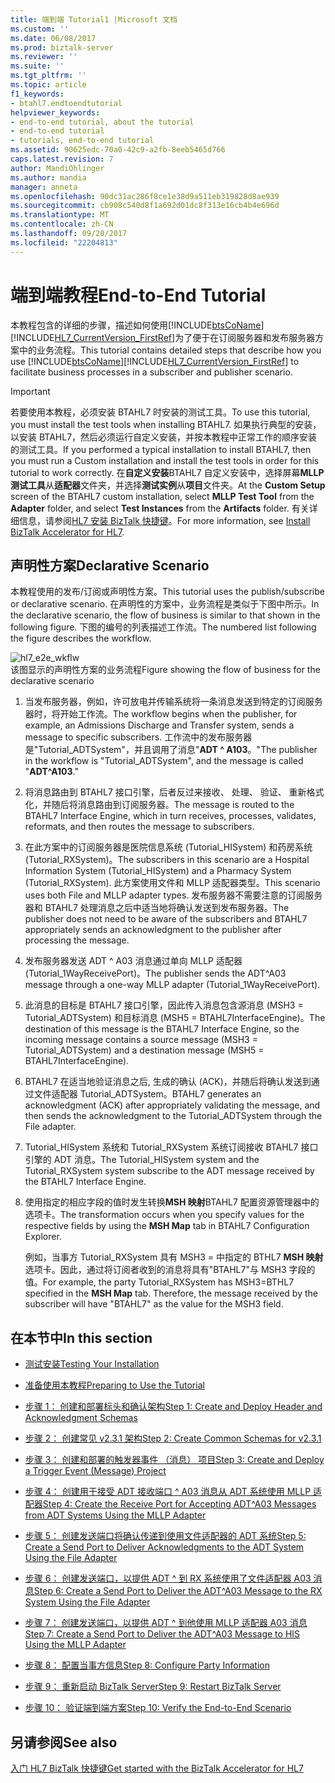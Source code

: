 ```yaml
---
title: 端到端 Tutorial1 |Microsoft 文档
ms.custom: ''
ms.date: 06/08/2017
ms.prod: biztalk-server
ms.reviewer: ''
ms.suite: ''
ms.tgt_pltfrm: ''
ms.topic: article
f1_keywords:
- btahl7.endtoendtutorial
helpviewer_keywords:
- end-to-end tutorial, about the tutorial
- end-to-end tutorial
- tutorials, end-to-end tutorial
ms.assetid: 90625edc-70a0-42c9-a2fb-8eeb5465d766
caps.latest.revision: 7
author: MandiOhlinger
ms.author: mandia
manager: anneta
ms.openlocfilehash: 90dc31ac286f8ce1e38d9a511eb319828d8ae939
ms.sourcegitcommit: cb908c540d8f1a692d01dc8f313e16cb4b4e696d
ms.translationtype: MT
ms.contentlocale: zh-CN
ms.lasthandoff: 09/20/2017
ms.locfileid: "22204813"
---
```

# <a name="end-to-end-tutorial"></a><span data-ttu-id="c1bd0-102">端到端教程</span><span class="sxs-lookup"><span data-stu-id="c1bd0-102">End-to-End Tutorial</span></span>
<span data-ttu-id="c1bd0-103">本教程包含的详细的步骤，描述如何使用[!INCLUDE[btsCoName](../../includes/btsconame-md.md)][!INCLUDE[HL7_CurrentVersion_FirstRef](../../includes/hl7-currentversion-firstref-md.md)]为了便于在订阅服务器和发布服务器方案中的业务流程。</span><span class="sxs-lookup"><span data-stu-id="c1bd0-103">This tutorial contains detailed steps that describe how you use [!INCLUDE[btsCoName](../../includes/btsconame-md.md)][!INCLUDE[HL7_CurrentVersion_FirstRef](../../includes/hl7-currentversion-firstref-md.md)] to facilitate business processes in a subscriber and publisher scenario.</span></span>  
  
> [!IMPORTANT]
>  <span data-ttu-id="c1bd0-104">若要使用本教程，必须安装 BTAHL7 时安装的测试工具。</span><span class="sxs-lookup"><span data-stu-id="c1bd0-104">To use this tutorial, you must install the test tools when installing BTAHL7.</span></span> <span data-ttu-id="c1bd0-105">如果执行典型的安装，以安装 BTAHL7，然后必须运行自定义安装，并按本教程中正常工作的顺序安装的测试工具。</span><span class="sxs-lookup"><span data-stu-id="c1bd0-105">If you performed a typical installation to install BTAHL7, then you must run a Custom installation and install the test tools in order for this tutorial to work correctly.</span></span> <span data-ttu-id="c1bd0-106">在**自定义安装**BTAHL7 自定义安装中，选择屏幕**MLLP 测试工具**从**适配器**文件夹，并选择**测试实例**从**项目**文件夹。</span><span class="sxs-lookup"><span data-stu-id="c1bd0-106">At the **Custom Setup** screen of the BTAHL7 custom installation, select **MLLP Test Tool** from the **Adapter** folder, and select **Test Instances** from the **Artifacts** folder.</span></span> <span data-ttu-id="c1bd0-107">有关详细信息，请参阅[HL7 安装 BizTalk 快捷键](../../adapters-and-accelerators/accelerator-hl7/install-biztalk-accelerator-for-hl7.md)。</span><span class="sxs-lookup"><span data-stu-id="c1bd0-107">For more information, see [Install BizTalk Accelerator for HL7](../../adapters-and-accelerators/accelerator-hl7/install-biztalk-accelerator-for-hl7.md).</span></span>  
  
## <a name="declarative-scenario"></a><span data-ttu-id="c1bd0-108">声明性方案</span><span class="sxs-lookup"><span data-stu-id="c1bd0-108">Declarative Scenario</span></span>  
 <span data-ttu-id="c1bd0-109">本教程使用的发布/订阅或声明性方案。</span><span class="sxs-lookup"><span data-stu-id="c1bd0-109">This tutorial uses the publish/subscribe or declarative scenario.</span></span> <span data-ttu-id="c1bd0-110">在声明性的方案中，业务流程是类似于下图中所示。</span><span class="sxs-lookup"><span data-stu-id="c1bd0-110">In the declarative scenario, the flow of business is similar to that shown in the following figure.</span></span> <span data-ttu-id="c1bd0-111">下图的编号的列表描述工作流。</span><span class="sxs-lookup"><span data-stu-id="c1bd0-111">The numbered list following the figure describes the workflow.</span></span>  
  
 ![](../../adapters-and-accelerators/accelerator-hl7/media/hl7-e2e-wkflw.gif "hl7_e2e_wkflw")  
<span data-ttu-id="c1bd0-112">该图显示的声明性方案的业务流程</span><span class="sxs-lookup"><span data-stu-id="c1bd0-112">Figure showing the flow of business for the declarative scenario</span></span>  
  
1.  <span data-ttu-id="c1bd0-113">当发布服务器，例如，许可放电并传输系统将一条消息发送到特定的订阅服务器时，将开始工作流。</span><span class="sxs-lookup"><span data-stu-id="c1bd0-113">The workflow begins when the publisher, for example, an Admissions Discharge and Transfer system, sends a message to specific subscribers.</span></span> <span data-ttu-id="c1bd0-114">工作流中的发布服务器是"Tutorial_ADTSystem"，并且调用了消息"**ADT ^ A103**。"</span><span class="sxs-lookup"><span data-stu-id="c1bd0-114">The publisher in the workflow is "Tutorial_ADTSystem", and the message is called "**ADT^A103**."</span></span>  
  
2.  <span data-ttu-id="c1bd0-115">将消息路由到 BTAHL7 接口引擎，后者反过来接收、 处理、 验证、 重新格式化，并随后将消息路由到订阅服务器。</span><span class="sxs-lookup"><span data-stu-id="c1bd0-115">The message is routed to the BTAHL7 Interface Engine, which in turn receives, processes, validates, reformats, and then routes the message to subscribers.</span></span>  
  
3.  <span data-ttu-id="c1bd0-116">在此方案中的订阅服务器是医院信息系统 (Tutorial_HISystem) 和药房系统 (Tutorial_RXSystem)。</span><span class="sxs-lookup"><span data-stu-id="c1bd0-116">The subscribers in this scenario are a Hospital Information System (Tutorial_HISystem) and a Pharmacy System (Tutorial_RXSystem).</span></span> <span data-ttu-id="c1bd0-117">此方案使用文件和 MLLP 适配器类型。</span><span class="sxs-lookup"><span data-stu-id="c1bd0-117">This scenario uses both File and MLLP adapter types.</span></span> <span data-ttu-id="c1bd0-118">发布服务器不需要注意的订阅服务器和 BTAHL7 处理消息之后中适当地将确认发送到发布服务器。</span><span class="sxs-lookup"><span data-stu-id="c1bd0-118">The publisher does not need to be aware of the subscribers and BTAHL7 appropriately sends an acknowledgment to the publisher after processing the message.</span></span>  
  
4.  <span data-ttu-id="c1bd0-119">发布服务器发送 ADT ^ A03 消息通过单向 MLLP 适配器 (Tutorial_1WayReceivePort)。</span><span class="sxs-lookup"><span data-stu-id="c1bd0-119">The publisher sends the ADT^A03 message through a one-way MLLP adapter (Tutorial_1WayReceivePort).</span></span>  
  
5.  <span data-ttu-id="c1bd0-120">此消息的目标是 BTAHL7 接口引擎，因此传入消息包含源消息 (MSH3 = Tutorial_ADTSystem) 和目标消息 (MSH5 = BTAHL7InterfaceEngine)。</span><span class="sxs-lookup"><span data-stu-id="c1bd0-120">The destination of this message is the BTAHL7 Interface Engine, so the incoming message contains a source message (MSH3 = Tutorial_ADTSystem) and a destination message (MSH5 = BTAHL7InterfaceEngine).</span></span>  
  
6.  <span data-ttu-id="c1bd0-121">BTAHL7 在适当地验证消息之后, 生成的确认 (ACK)，并随后将确认发送到通过文件适配器 Tutorial_ADTSystem。</span><span class="sxs-lookup"><span data-stu-id="c1bd0-121">BTAHL7 generates an acknowledgment (ACK) after appropriately validating the message, and then sends the acknowledgment to the Tutorial_ADTSystem through the File adapter.</span></span>  
  
7.  <span data-ttu-id="c1bd0-122">Tutorial_HISystem 系统和 Tutorial_RXSystem 系统订阅接收 BTAHL7 接口引擎的 ADT 消息。</span><span class="sxs-lookup"><span data-stu-id="c1bd0-122">The Tutorial_HISystem system and the Tutorial_RXSystem system subscribe to the ADT message received by the BTAHL7 Interface Engine.</span></span>  
  
8.  <span data-ttu-id="c1bd0-123">使用指定的相应字段的值时发生转换**MSH 映射**BTAHL7 配置资源管理器中的选项卡。</span><span class="sxs-lookup"><span data-stu-id="c1bd0-123">The transformation occurs when you specify values for the respective fields by using the **MSH Map** tab in BTAHL7 Configuration Explorer.</span></span>  
  
     <span data-ttu-id="c1bd0-124">例如，当事方 Tutorial_RXSystem 具有 MSH3 = 中指定的 BTHL7 **MSH 映射**选项卡。因此，通过将订阅者收到的消息将具有"BTAHL7"与 MSH3 字段的值。</span><span class="sxs-lookup"><span data-stu-id="c1bd0-124">For example, the party Tutorial_RXSystem has MSH3=BTHL7 specified in the **MSH Map** tab. Therefore, the message received by the subscriber will have "BTAHL7" as the value for the MSH3 field.</span></span>  
  
## <a name="in-this-section"></a><span data-ttu-id="c1bd0-125">在本节中</span><span class="sxs-lookup"><span data-stu-id="c1bd0-125">In this section</span></span>  
  
-   [<span data-ttu-id="c1bd0-126">测试安装</span><span class="sxs-lookup"><span data-stu-id="c1bd0-126">Testing Your Installation</span></span>](../../adapters-and-accelerators/accelerator-hl7/testing-your-installation.md)  
  
-   [<span data-ttu-id="c1bd0-127">准备使用本教程</span><span class="sxs-lookup"><span data-stu-id="c1bd0-127">Preparing to Use the Tutorial</span></span>](../../adapters-and-accelerators/accelerator-hl7/preparing-to-use-the-tutorial2.md)  
  
-   [<span data-ttu-id="c1bd0-128">步骤 1： 创建和部署标头和确认架构</span><span class="sxs-lookup"><span data-stu-id="c1bd0-128">Step 1: Create and Deploy Header and Acknowledgment Schemas</span></span>](../../adapters-and-accelerators/accelerator-hl7/step-1-create-and-deploy-header-and-acknowledgment-schemas.md)  
  
-   [<span data-ttu-id="c1bd0-129">步骤 2： 创建常见 v2.3.1 架构</span><span class="sxs-lookup"><span data-stu-id="c1bd0-129">Step 2: Create Common Schemas for v2.3.1</span></span>](../../adapters-and-accelerators/accelerator-hl7/step-2-create-common-schemas-for-v2-3-1.md)  
  
-   [<span data-ttu-id="c1bd0-130">步骤 3： 创建和部署的触发器事件 （消息） 项目</span><span class="sxs-lookup"><span data-stu-id="c1bd0-130">Step 3: Create and Deploy a Trigger Event (Message) Project</span></span>](../../adapters-and-accelerators/accelerator-hl7/step-3-create-and-deploy-a-trigger-event-message-project.md)  
  
-   [<span data-ttu-id="c1bd0-131">步骤 4： 创建用于接受 ADT 接收端口 ^ A03 消息从 ADT 系统使用 MLLP 适配器</span><span class="sxs-lookup"><span data-stu-id="c1bd0-131">Step 4: Create the Receive Port for Accepting ADT^A03 Messages from ADT Systems Using the MLLP Adapter</span></span>](../../adapters-and-accelerators/accelerator-hl7/step-4-create-receive-port-to-accept-adt^a03-messages-from-adt-using-mllp.md)  
  
-   [<span data-ttu-id="c1bd0-132">步骤 5： 创建发送端口将确认传递到使用文件适配器的 ADT 系统</span><span class="sxs-lookup"><span data-stu-id="c1bd0-132">Step 5: Create a Send Port to Deliver Acknowledgments to the ADT System Using the File Adapter</span></span>](../../adapters-and-accelerators/accelerator-hl7/step-5-create-send-port-to-deliver-acknowledgments-to-adt-system-using-file.md)  
  
-   [<span data-ttu-id="c1bd0-133">步骤 6： 创建发送端口，以提供 ADT ^ 到 RX 系统使用了文件适配器 A03 消息</span><span class="sxs-lookup"><span data-stu-id="c1bd0-133">Step 6: Create a Send Port to Deliver the ADT^A03 Message to the RX System Using the File Adapter</span></span>](../../adapters-and-accelerators/accelerator-hl7/step-6-create-send-port-to-deliver-adt^a03-message-to-rx-system-using-file.md)  
  
-   [<span data-ttu-id="c1bd0-134">步骤 7： 创建发送端口，以提供 ADT ^ 到他使用 MLLP 适配器 A03 消息</span><span class="sxs-lookup"><span data-stu-id="c1bd0-134">Step 7: Create a Send Port to Deliver the ADT^A03 Message to HIS Using the MLLP Adapter</span></span>](../../adapters-and-accelerators/accelerator-hl7/step-7-create-send-port-to-deliver-adt^a03-message-to-his-using-mllp-adapter.md)  
  
-   [<span data-ttu-id="c1bd0-135">步骤 8： 配置当事方信息</span><span class="sxs-lookup"><span data-stu-id="c1bd0-135">Step 8: Configure Party Information</span></span>](../../adapters-and-accelerators/accelerator-hl7/step-8-configure-party-information.md)  
  
-   [<span data-ttu-id="c1bd0-136">步骤 9： 重新启动 BizTalk Server</span><span class="sxs-lookup"><span data-stu-id="c1bd0-136">Step 9: Restart BizTalk Server</span></span>](../../adapters-and-accelerators/accelerator-hl7/step-9-restart-biztalk-server.md)  
  
-   [<span data-ttu-id="c1bd0-137">步骤 10： 验证端到端方案</span><span class="sxs-lookup"><span data-stu-id="c1bd0-137">Step 10: Verify the End-to-End Scenario</span></span>](../../adapters-and-accelerators/accelerator-hl7/step-10-verify-the-end-to-end-scenario.md)

## <a name="see-also"></a><span data-ttu-id="c1bd0-138">另请参阅</span><span class="sxs-lookup"><span data-stu-id="c1bd0-138">See also</span></span>
[<span data-ttu-id="c1bd0-139">入门 HL7 BizTalk 快捷键</span><span class="sxs-lookup"><span data-stu-id="c1bd0-139">Get started with the BizTalk Accelerator for HL7</span></span>](../../adapters-and-accelerators/accelerator-hl7/get-started-with-the-biztalk-accelerator-for-hl7.md)